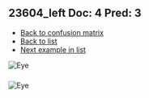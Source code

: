 ## 23604_left Doc: 4 Pred: 3
- [Back to confusion matrix](https://github.com/juliandewit/kaggle_retinopathy/blob/master/matrix.md)
- [Back to list](https://github.com/juliandewit/kaggle_retinopathy/blob/master/lists/43/list.md)
- [Next example in list](https://github.com/juliandewit/kaggle_retinopathy/blob/master/lists/43/23/23906_right.md)

![Eye](https://retinopaty.blob.core.windows.net/size1024/23604_left_4.jpeg)

### 

![Eye]()
